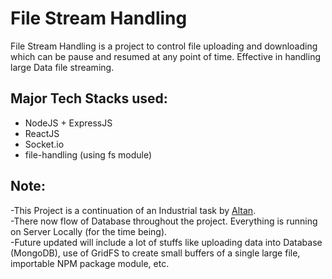 # File Stream Handling
File Stream Handling is a project to control file uploading and downloading which can be pause and resumed at any point of time. Effective in handling large Data file streaming.

## Major Tech Stacks used:
- NodeJS + ExpressJS
- ReactJS
- Socket.io
- file-handling (using fs module)

## Note:
-This Project is a continuation of an Industrial task by [Altan](https://atlan.com/).<br>
-There now flow of Database throughout the project. Everything is running on Server Locally (for the time being).<br>
-Future updated will include a lot of stuffs like uploading data into Database (MongoDB), use of GridFS to create small buffers of a single large file,
importable NPM package module, etc.<br>
